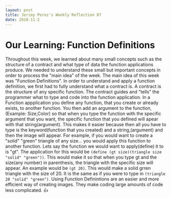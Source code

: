 ```yaml
---
layout: post
title: Jerimy Perez's Weekly Reflection 07
date: 2018-11-2
---
```


# Our Learning: Function Definitions
  Throughout this week, we learned about many small concepts such as the structure of a contract and what type of data the function applications produce. We needed to understand these small but important concepts in order to process the "main idea" of the week. The main idea of this week was "Function Definitions". In order to understand and apply a function definition, we first had to fully understand what a contract is. A contract is the structure of any specific function. The contract guides and "tells" the programmer what to type and code into the function application. In a Function appplication you define any function, that you create or already exists, to another function. You then add an argument to the function,(Example: Size,Color) so that when you type the function with the specific argument that you want, the specific function that you defined will apear with that string(argument). This makes it easier because then all you have to type is the keyword(function that you created) and a string,(argument) and then the image will appear. For example, if you would want to create a "solid" "green" triangle of any size... you would apply this function to another function. Lets say the function we would want to apply(define) it to is "gt". The application for this would be ```(define (gt size)(triangle size "solid" "green"))```. This would make it so that when you type gt and the size(any number) in parenthesis, the triangle with the specific size will appear. An example would be ```(gt 20)```. This would make a solid grren triangle with the size of 20. It is the same as if you were to type in ```(triangle 20 "solid" "green")```. Using Function Definintions are an easier and more efficient way of creating images. They make coding large amounts of code less complicated. :+1:

